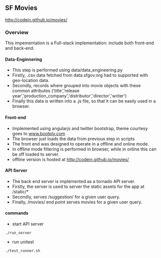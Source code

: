 ## SF Movies
http://codein.github.io/movies/

### Overview

This impementation is a Full-stack implementation: include both front-end and back-end.

#### Data-Enginnering
* This step is performed using data/data_engineering.py
* Firstly, .csv data fetched from data.sfgov.org had to supported with geo-location data.
* Secondly, records where grouped into movie objects with these common attributes ('title','release year','production_company','distributor','director','writer')
* Finally this data is written into a .js file, so that it can be easily used in a browser.

#### Front-end
* Implemented using angularjs and twitter bootstrap, theme courtesy goes to www.bootply.com
* The browser just loads the data from previous step in scripts
* The front end was designed to operate in a offline and online mode.
* In offline mode filtering is performed in browser, while in online this can be off loaded to server.
* offline version is hosted at http://codein.github.io/movies/

#### API Server
* The back end server is implemented as a tornado API server.
* Firstly, the server is used to server the static assets for the app at /static/*
* Secondly, serves /suggestion/<query> for a given user query.
* Finally, /movies/<query> end point serves movies for a given user query.

#### commands
* start API server
```
./run_server
```

* run unitest
```
./test_runner.sh
```




